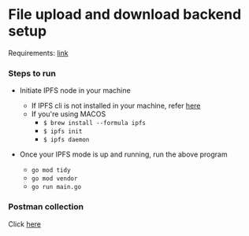 # File upload and download backend setup

Requirements: [link](https://github.com/vijaykrishnavanshi/assignment/blob/main/Backend-FullTime.md)


### Steps to run
- Initiate IPFS node in your machine
  - If IPFS cli is not installed in your machine, refer [here](https://github.com/ipfs/kubo/tree/master#install)
  - If you're using MACOS
    - ```$ brew install --formula ipfs```
    - ```$ ipfs init```
    - ```$ ipfs daemon```

- Once your IPFS mode is up and running, run the above program
  - ```go mod tidy```
  - ```go mod vendor```
  - ```go run main.go```

### Postman collection
Click [here](./postman_collection.json)

